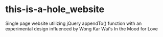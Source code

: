 # this-is-a-hole_website
Single page website utilizing jQuery appendTo() function with an experimental design influenced by Wong Kar Wai's In the Mood for Love
